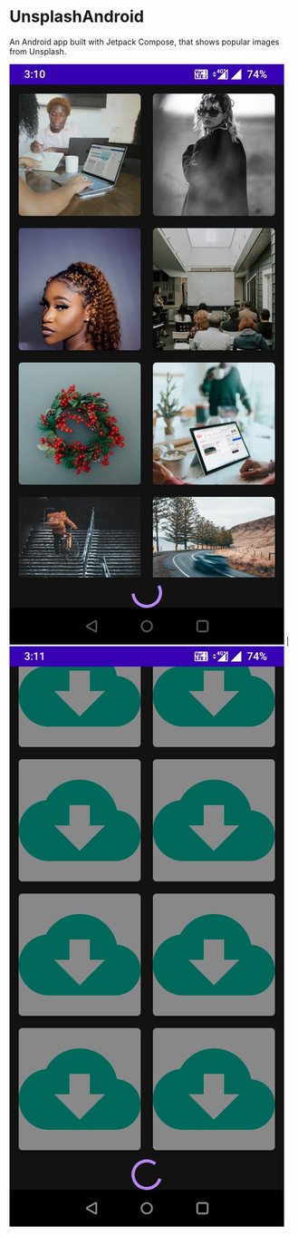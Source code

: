# UnsplashAndroid
An Android app built with Jetpack Compose, that shows popular images from Unsplash.

![Images](./images/IMG1.jpeg) | ![Loading](./images/IMG2.jpeg)
